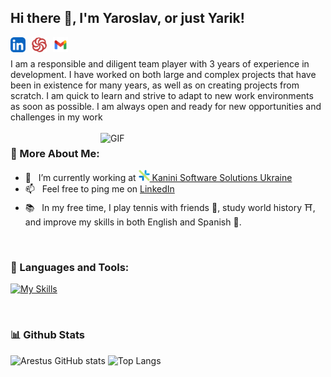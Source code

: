 ## Hi there 👋, I'm Yaroslav, or just Yarik!

<div>
<a href='https://www.linkedin.com/in/yaroslav-khazivaliev/'><img  align='left' alt="linkedin" style='margin-right: 10px;' src="./assets/linkedin.svg" height='24px'/></a>
<a href='https://www.codewars.com/users/Arestus'><img align='left' alt="codewars" style='margin-right: 10px;' src="./assets/codewars.svg" height='24px'/></a>
<a href='mailto:khazivaliev.yaroslav@gmail.com'><img align='left' alt="gmail" src="./assets/gmail.svg" height='24px'/></a>
</div>

</br>
</br>
I am a responsible and diligent team player with 3 years of experience in development. I have worked on both large and complex projects that have been in existence for many years, as well as on creating projects from scratch. I am quick to learn and strive to adapt to new work environments as soon as possible. I am always open and ready for new opportunities and challenges in my work
<br/>
<br/>

<img align="right" alt="GIF" src="https://raw.githubusercontent.com/rahul-jha98/rahul-jha98/main/techstack.gif" width="360px"/>
  
### 🧐 More About Me:

- 🔭 &nbsp; I’m currently working at <a href='https://github.com/kanini'><img alt="kanini-logo" src="./assets/kanini-logo.png" height='18px'/></div> Kanini Software Solutions Ukraine</a>
- 📫 &nbsp; Feel free to ping me on [LinkedIn](https://www.linkedin.com/in/yaroslav-khazivaliev/)
- 📚 &nbsp; In my free time, I play tennis with friends 🎾, study world history ⛩️, and improve my skills in both English and Spanish 🗿.

<br>

### 🔨 Languages and Tools:

[![My Skills](https://skillicons.dev/icons?i=apollo,css,docker,figma,github,graphql,html,js,materialui,nextjs,nodejs,postgres,react,redux,regex,sass,tailwind,ts,vscode&perline=7)](https://skillicons.dev)

<br>

### 📊 Github Stats

![Arestus GitHub stats](https://github-readme-stats.vercel.app/api?username=arestus&show_icons=true&theme=default)
![Top Langs](https://github-readme-stats.vercel.app/api/top-langs/?username=arestus&layout=donut)


</a>

<br>
